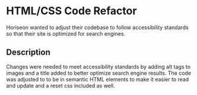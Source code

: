 # HTML/CSS Code Refactor 

Horiseon wanted to adjust their codebase to follow accessibility standards so that their site is optimized for search engines. 

## Description

Changes were needed to meet accessibility standards by adding alt tags to images and a title added to better optimize search engine results. The code was adjusted to to be in semantic HTML elements to make it easier to read and update and a reset css included as well. 





